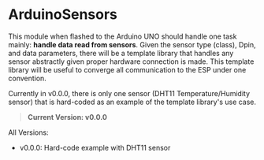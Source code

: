 # ArduinoSensors

This module when flashed to the Arduino UNO should handle one task mainly: **handle data read from sensors**. Given the sensor type (class), Dpin, and data parameters, there will be a template library that handles any sensor abstractly given proper hardware connection is made. This template library will be useful to converge all communication to the ESP under one convention.

Currently in v0.0.0, there is only one sensor (DHT11 Temperature/Humidity sensor) that is hard-coded as an example of the template library's use case.

> **Current Version: v0.0.0**

All Versions:
- v0.0.0: Hard-code example with DHT11 sensor
